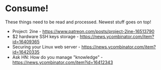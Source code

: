 # Consume!

These things need to be read and processed. Newest stuff goes on top!

* Project: 2ine - https://www.patreon.com/posts/project-2ine-16513790
* $2 hardware SSH keys storage - https://news.ycombinator.com/item?id=16409365
* Securing your Linux web server - https://news.ycombinator.com/item?id=16420335
* 	Ask HN: How do you manage "knowledge" - https://news.ycombinator.com/item?id=16412343